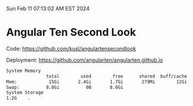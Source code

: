 Sun Feb 11 07:13:02 AM EST 2024

# Angular Ten Second Look

Code: https://github.com/kusl/angulartensecondlook

Deployment: https://github.com/angularten/angularten.github.io

```bash
System Memory
               total        used        free      shared  buff/cache   available
Mem:            15Gi       2.4Gi       1.7Gi       279Mi        12Gi        12Gi
Swap:          8.0Gi          0B       8.0Gi
System Storage
1.2G	.
```
